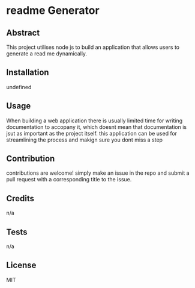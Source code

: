 # readme Generator

  
  ## Abstract
  This project utilises node js to build an application that allows users to generate a read me dynamically.

  ## Installation
  undefined

  ## Usage
  When building a web application there is usually limited time for writing documentation to accopany it, which doesnt mean that documentation is jsut as important as the project itself. this application can be used for streamlining the process  and makign sure you dont miss a step

  ## Contribution
  contributions are welcome! simply make an issue in the repo and submit a pull request with a corresponding title to the issue.

  ## Credits
  n/a

  ## Tests
  n/a

  ## License
  MIT

